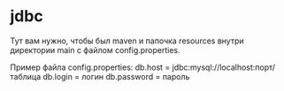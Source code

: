 # jdbc

Тут вам нужно, чтобы был maven и папочка 
resources внутри директории main с файлом config.properties.

Пример файла config.properties:
db.host = jdbc:mysql://localhost:порт/таблица
db.login = логин
db.password = пароль